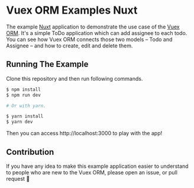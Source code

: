 # Vuex ORM Examples Nuxt

The example [Nuxt](https://nuxtjs.org/) application to demonstrate the use case of the [Vuex ORM](https://github.com/revolver-app/vuex-orm). It's a simple ToDo application which can add assignee to each todo. You can see how Vuex ORM connects those two models – Todo and Assignee – and how to create, edit and delete them.

## Running The Example

Clone this repository and then run following commands.

```bash
$ npm install
$ npm run dev

# Or with yarn.

$ yarn install
$ yarn dev
```

Then you can access http://localhost:3000 to play with the app!

## Contribution

If you have any idea to make this example application easier to understand to people who are new to the Vuex ORM, please open an issue, or pull request :tada:
